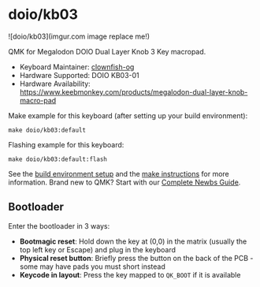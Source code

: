 # doio/kb03

![doio/kb03](imgur.com image replace me!)

QMK for Megalodon DOIO Dual Layer Knob 3 Key macropad.

* Keyboard Maintainer: [clownfish-og](https://github.com/clownfish-og)
* Hardware Supported: DOIO KB03-01
* Hardware Availability: https://www.keebmonkey.com/products/megalodon-dual-layer-knob-macro-pad

Make example for this keyboard (after setting up your build environment):

    make doio/kb03:default

Flashing example for this keyboard:

    make doio/kb03:default:flash

See the [build environment setup](https://docs.qmk.fm/#/getting_started_build_tools) and the [make instructions](https://docs.qmk.fm/#/getting_started_make_guide) for more information. Brand new to QMK? Start with our [Complete Newbs Guide](https://docs.qmk.fm/#/newbs).

## Bootloader

Enter the bootloader in 3 ways:

* **Bootmagic reset**: Hold down the key at (0,0) in the matrix (usually the top left key or Escape) and plug in the keyboard
* **Physical reset button**: Briefly press the button on the back of the PCB - some may have pads you must short instead
* **Keycode in layout**: Press the key mapped to `QK_BOOT` if it is available
